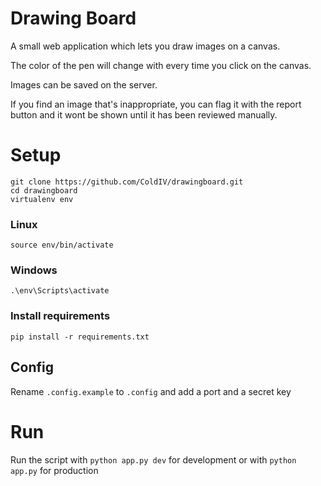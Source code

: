 # Drawing Board
A small web application which lets you draw images on a canvas.

The color of the pen will change with every time you click on the canvas.

Images can be saved on the server.

If you find an image that's inappropriate, you can flag it with the report button and it wont be shown until it has been reviewed manually.

# Setup
    git clone https://github.com/ColdIV/drawingboard.git
    cd drawingboard
    virtualenv env
### Linux
    source env/bin/activate
### Windows
    .\env\Scripts\activate
### Install requirements    
    pip install -r requirements.txt
## Config
Rename `.config.example` to `.config` and add a port and a secret key

# Run
Run the script with `python app.py dev` for development or with `python app.py` for production
